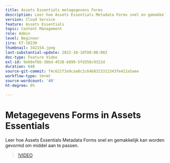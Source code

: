 ```yaml
---
title: Assets Essentials metagegevens Forms
description: Leer hoe Assets Essentials Metadata Forms snel en gemakkelijk kan worden gevormd om activa meta-gegevens aan te passen.
version: Cloud Service
feature: Assets Essentials
topic: Content Management
role: Admin
level: Beginner
jira: KT-10230
thumbnail: 342154.jpeg
last-substantial-update: 2022-10-10T00:00:00Z
doc-type: Feature Video
exl-id: 9e68efbb-38bd-4538-b899-5fd356c9322d
duration: 648
source-git-commit: f4c621f3a9caa8c2c64b8323312343fe421a5aee
workflow-type: tm+mt
source-wordcount: '40'
ht-degree: 0%

---
```


# Metagegevens Forms in Assets Essentials

Leer hoe Assets Essentials Metadata Forms snel en gemakkelijk kan worden gevormd om middel aan te passen.

>[!VIDEO](https://video.tv.adobe.com/v/342154?quality=12&learn=on)

